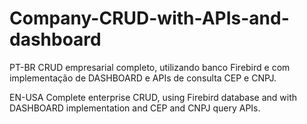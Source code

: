# Company-CRUD-with-APIs-and-dashboard
PT-BR
CRUD empresarial completo, utilizando banco Firebird e com implementação de DASHBOARD e APIs de consulta CEP e CNPJ. 

EN-USA
Complete enterprise CRUD, using Firebird database and with DASHBOARD implementation and CEP and CNPJ query APIs.
